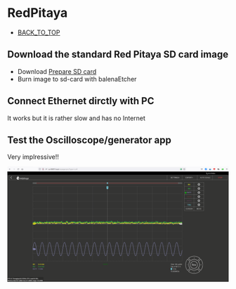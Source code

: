 # RedPitaya

* [BACK_TO_TOP](./README.md)


## Download the standard  Red Pitaya SD card image
* Download [ Prepare SD card](https://redpitaya.readthedocs.io/en/latest/quickStart/SDcard/SDcard.html)
* Burn image to sd-card with balenaEtcher


## Connect Ethernet dirctly with PC
It works but it is rather slow and has no Internet

## Test the Oscilloscope/generator app

Very implressive!!

<p align="center">
<img
src="img/34.PNG"
width = 900
/>
</p>

